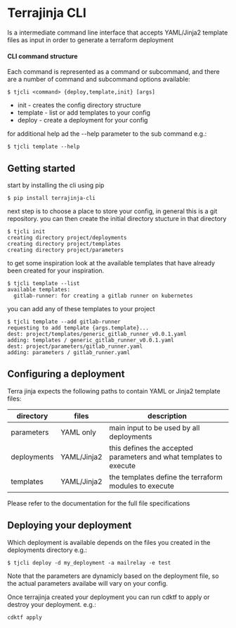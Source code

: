 # Terrajinja CLI

Is a intermediate command line interface that accepts YAML/Jinja2 template files as input in order to generate a terraform deployment

#### CLI command structure

Each command is represented as a command or subcommand, and there are a number of command and subcommand options available:

```
$ tjcli <command> {deploy,template,init} [args]
```
* init - creates the config directory structure
* template - list or add templates to your config
* deploy - create a deployment for your config

for additional help ad the --help parameter to the sub command
e.g.:
```
$ tjcli template --help
```

## Getting started
start by installing the cli using pip
```
$ pip install terrajinja-cli
```

next step is to choose a place to store your config, in general this is a git repository.
you can then create the initial directory stucture in that directory
```
$ tjcli init
creating directory project/deployments
creating directory project/templates
creating directory project/parameters
```

to get some inspiration look at the available templates that have already been created for your inspiration.
```
$ tjcli template --list
available templates:
  gitlab-runner: for creating a gitlab runner on kubernetes
```

you can add any of these templates to your project
```
$ tjcli template --add gitlab-runner
requesting to add template {args.template}...
dest: project/templates/generic_gitlab_runner_v0.0.1.yaml
adding: templates / generic_gitlab_runner_v0.0.1.yaml
dest: project/parameters/gitlab_runner.yaml
adding: parameters / gitlab_runner.yaml
```

## Configuring a deployment
Terra jinja expects the following paths to contain YAML or Jinja2 template files:

| directory | files | description |
| ------ | ------ | ------ |
| parameters | YAML only | main input to be used by all deployments |
| deployments | YAML/Jinja2 | this defines the accepted parameters and what templates to execute |
| templates | YAML/Jinja2 | the templates define the terraform modules to execute |

Please refer to the documentation for the full file specifications

## Deploying your deployment
Which deployment is available depends on the files you created in the deployments directory
e.g.:
```
$ tjcli deploy -d my_deployment -a mailrelay -e test
```
Note that the parameters are dynamicly based on the deployment file, so the actual parameters availabe will vary on your config.

Once terrajinja created your deployment you can run cdktf to apply or destroy your deployment. e.g.:
```
cdktf apply
```

